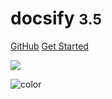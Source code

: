 # docsify <small>3.5</small>

[GitHub](https://github.com/docsifyjs/docsify/)
[Get Started](#quick-start)

<!-- 设置 background image -->

![](_media/bg.png)

<!-- 设置 background color -->

![color](#f0f0f0)